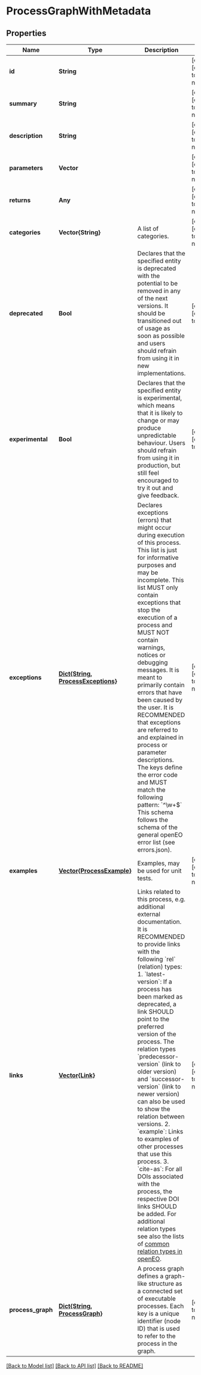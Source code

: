 # ProcessGraphWithMetadata


## Properties
Name | Type | Description | Notes
------------ | ------------- | ------------- | -------------
**id** | **String** |  | [optional] [default to nothing]
**summary** | **String** |  | [optional] [default to nothing]
**description** | **String** |  | [optional] [default to nothing]
**parameters** | **Vector** |  | [optional] [default to nothing]
**returns** | **Any** |  | [optional] [default to nothing]
**categories** | **Vector{String}** | A list of categories. | [optional] [default to nothing]
**deprecated** | **Bool** | Declares that the specified entity is deprecated with the potential to be removed in any of the next versions. It should be transitioned out of usage as soon as possible and users should refrain from using it in new implementations. | [optional] [default to false]
**experimental** | **Bool** | Declares that the specified entity is experimental, which means that it is likely to change or may produce unpredictable behaviour. Users should refrain from using it in production, but still feel encouraged to try it out and give feedback. | [optional] [default to false]
**exceptions** | [**Dict{String, ProcessExceptions}**](ProcessExceptions.md) | Declares exceptions (errors) that might occur during execution of this process. This list is just for informative purposes and may be incomplete. This list MUST only contain exceptions that stop the execution of a process and MUST NOT contain warnings, notices or debugging messages. It is meant to primarily contain errors that have been caused by the user. It is RECOMMENDED that exceptions are referred to and explained in process or parameter descriptions.  The keys define the error code and MUST match the following pattern: &#x60;^\\w+$&#x60;  This schema follows the schema of the general openEO error list (see errors.json). | [optional] [default to nothing]
**examples** | [**Vector{ProcessExample}**](ProcessExample.md) | Examples, may be used for unit tests. | [optional] [default to nothing]
**links** | [**Vector{Link}**](Link.md) | Links related to this process, e.g. additional external documentation.  It is RECOMMENDED to provide links with the following &#x60;rel&#x60; (relation) types:  1. &#x60;latest-version&#x60;: If a process has been marked as deprecated, a link SHOULD point to the preferred version of the process. The relation types &#x60;predecessor-version&#x60; (link to older version) and &#x60;successor-version&#x60; (link to newer version) can also be used to show the relation between versions.  2. &#x60;example&#x60;: Links to examples of other processes that use this process.  3. &#x60;cite-as&#x60;: For all DOIs associated with the process, the respective DOI links SHOULD be added.  For additional relation types see also the lists of [common relation types in openEO](#section/API-Principles/Web-Linking). | [optional] [default to nothing]
**process_graph** | [**Dict{String, ProcessGraph}**](ProcessGraph.md) | A process graph defines a graph-like structure as a connected set of executable processes. Each key is a unique identifier (node ID) that is used to refer to the process in the graph. | [default to nothing]


[[Back to Model list]](../README.md#models) [[Back to API list]](../README.md#api-endpoints) [[Back to README]](../README.md)


